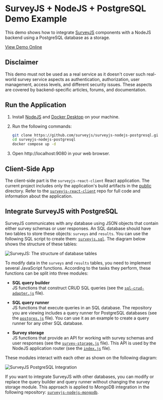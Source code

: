 # SurveyJS + NodeJS + PostgreSQL Demo Example

This demo shows how to integrate [SurveyJS](https://surveyjs.io/) components with a NodeJS backend using a PostgreSQL database as a storage.

[View Demo Online](https://surveyjs-nodejs.azurewebsites.net/)

## Disclaimer

This demo must not be used as a real service as it doesn't cover such real-world survey service aspects as authentication, authorization, user management, access levels, and different security issues. These aspects are covered by backend-specific articles, forums, and documentation.

## Run the Application

1. Install [NodeJS](https://nodejs.org/) and [Docker Desktop](https://docs.docker.com/desktop/) on your machine.

2. Run the following commands:

    ```bash
    git clone https://github.com/surveyjs/surveyjs-nodejs-postgresql.git
    cd surveyjs-nodejs-postgresql
    docker compose up -d
    ```

3. Open http://localhost:9080 in your web browser.

## Client-Side App

The client-side part is the `surveyjs-react-client` React application. The current project includes only the application's build artifacts in the [public](./public/) directory. Refer to the [`surveyjs-react-client`](https://github.com/surveyjs/surveyjs-react-client) repo for full code and information about the application.

## Integrate SurveyJS with PostgreSQL

SurveyJS communicates with any database using JSON objects that contain either survey schemas or user responses. An SQL database should have two tables to store these objects: `surveys` and `results`. You can use the following SQL script to create them: [`surveyjs.sql`](postgres/initdb/surveyjs.sql). The diagram below shows the structure of these tables:

![SurveyJS: The structure of database tables](https://github.com/surveyjs/surveyjs-nodejs-postgresql/assets/18551316/176a0e1d-963c-4ec0-a11d-33631aa05770)

To modify data in the `surveys` and `results` tables, you need to implement several JavaScript functions. According to the tasks they perform, these functions can be split into three modules:

- **SQL query builder**        
JS functions that construct CRUD SQL queries (see the [`sql-crud-adapter.js`](express-app/db-adapters/sql-crud-adapter.js) file).

- **SQL query runner**         
JS functions that execute queries in an SQL database. The repository you are viewing includes a query runner for PostgreSQL databases (see the [`postgres.js`](express-app/db-adapters/postgres.js) file). You can use it as an example to create a query runner for any other SQL database.

- **Survey storage**        
JS functions that provide an API for working with survey schemas and user responses (see the [`survey-storage.js`](express-app/db-adapters/survey-storage.js) file). This API is used by the NodeJS application router (see the [`index.js`](express-app/index.js) file).

These modules interact with each other as shown on the following diagram:

![SurveyJS PostgreSQL Integration](https://github.com/surveyjs/surveyjs-nodejs-postgresql/assets/18551316/2676bb99-d5a1-40fb-b0bb-c780c382e177)

If you want to integrate SurveyJS with other databases, you can modify or replace the query builder and query runner without changing the survey storage module. This approach is applied to MongoDB integration in the following repository: [`surveyjs-nodejs-mongodb`](https://github.com/surveyjs/surveyjs-nodejs-mongodb).
